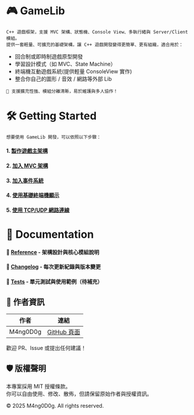 # 🎮 GameLib

```
C++ 遊戲框架，支援 MVC 架構、狀態機、Console View、多執行緒與 Server/Client 模組。
提供一套輕量、可擴充的基礎架構，讓 C++ 遊戲開發變得更簡單、更有組織，適合用於：
```

- 回合制或即時制遊戲原型開發
- 學習設計模式（如 MVC、State Machine）
- 終端機互動遊戲系統(提供輕量 ConsoleView 實作)
- 整合你自己的圖形 / 音效 / 網路等外部 Lib

```
🚀 支援擴充性強、模組分離清晰，易於維護與多人協作！
```

# 🛠️ Getting Started

```
想要使用 GameLib 開發，可以依照以下步驟：
```
#### 1. [製作遊戲主架構](docs/getting_started/step1.md)
#### 2. [加入 MVC 架構](docs/getting_started/step2.md)
#### 3. [加入事件系統](docs/getting_started/step3.md)
#### 4. [使用基礎終端機顯示](docs/getting_started/step4.md)
#### 5. [使用 TCP/UDP 網路連線](docs/getting_started/step5.md)

# 🧱 Documentation

#### 📖 [Reference](docs/reference/index.md) - 架構設計與核心模組說明
#### 📜 [Changelog](CHANGELOG.md) - 每次更新紀錄與版本變更
#### 🧪 [Tests]() - 單元測試與使用範例（待補充）

## 👤 作者資訊

| 作者      | 連結                                  |
|-----------|---------------------------------------|
| M4ng0D0g  | [GitHub 頁面](https://github.com/M4ng0D0g) |

歡迎 PR、Issue 或提出任何建議！

## 🛡️ 版權聲明

本專案採用 MIT 授權條款。  
你可以自由使用、修改、散佈，但請保留原始作者與授權資訊。

© 2025 M4ng0D0g. All rights reserved.
